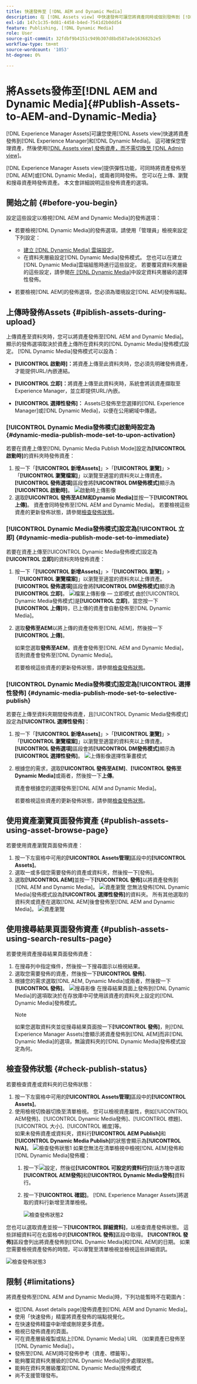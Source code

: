 ```yaml
---
title: 快速發佈至 [!DNL AEM and Dynamic Media]
description: 在 [!DNL Assets view] 中快速發佈可讓您將資產同時或個別發佈到 [!DNL AEM and Dynamic Media] 。 您可以選取資產和資料夾，並選擇發佈至 [!DNL Dynamic Media] 或 [!DNL AEM]。
exl-id: 147c1c35-0d81-4458-b4ed-7541d2b0dd54
feature: Publishing, [!DNL Dynamic Media]
role: User
source-git-commit: 32fdbf9b4151c949b307d8bd587ade163682b2e5
workflow-type: tm+mt
source-wordcount: '1053'
ht-degree: 0%

---
```


# 將Assets發佈至[!DNL AEM and Dynamic Media]{#Publish-Assets-to-AEM-and-Dynamic-Media}

[!DNL Experience Manager Assets]可讓您使用[!DNL Assets view]快速將資產發佈到[!DNL Experience Manager]和[!DNL Dynamic Media]。 這可確保您管理資產，然後使用[[!DNL Assets view] 發佈資產，而不需切換至 [!DNL Admin view]](/help/assets/overview.md##persona-based-experiences)。

[!DNL Experience Manager Assets view]提供彈性功能，可同時將資產發佈至[!DNL AEM]或[!DNL Dynamic Media]，或兩者同時發佈。 您可以在上傳、瀏覽和搜尋資產時發佈資產。 本文會詳細說明這些發佈資產的選項。

## 開始之前 {#before-you-begin}

設定這些設定以檢視[!DNL AEM and Dynamic Media]的發佈選項：

* 若要檢視[!DNL Dynamic Media]的發佈選項，請使用「管理員」檢視來設定下列設定：

   * [建立 [!DNL Dynamic Media] 雲端設定](/help/assets/dynamic-media/config-dm.md#configuring-dynamic-media-cloud-services)。
   * 在資料夾層級設定[!DNL Dynamic Media]發佈模式。 您也可以在建立[!DNL Dynamic Media]雲端組態時進行這些設定。 若要覆寫資料夾層級的這些設定，請參閱[在 [!DNL Dynamic Media]](/help/assets/dynamic-media/selective-publishing.md)中設定資料夾層級的選擇性發佈。

* 若要檢視[!DNL AEM]的發佈選項，您必須為環境設定[!DNL AEM]發佈端點。

## 上傳時發佈Assets {#piblish-assets-during-upload}

上傳資產至資料夾時，您可以將資產發佈至[!DNL AEM and Dynamic Media]。 顯示的發佈選項取決於資產上傳所在資料夾的[!DNL Dynamic Media]發佈模式設定。 [!DNL Dynamic Media]發佈模式可以設為：

* **[!UICONTROL 啟動時]：**&#x200B;將資產上傳至此資料夾時，您必須先明確發佈資產，才能提供URL/內嵌連結。

* **[!UICONTROL 立即]：**&#x200B;將資產上傳至此資料夾時，系統會將該資產擷取至Experience Manager，並立即提供URL/內嵌。
* **[!UICONTROL 選擇性發佈]：** Assets已發佈至您選擇的[!DNL Experience Manager]或[!DNL Dynamic Media]，以便在公用網域中傳遞。

### [!UICONTROL Dynamic Media發佈模式]啟動時設定為 {#dynamic-media-publish-mode-set-to-upon-activation}

若要在資產上傳至[!DNL Dynamic Media Publish Mode]設定為&#x200B;**[!UICONTROL 啟動時]**&#x200B;的資料夾時發佈資產：

1. 按一下「**[!UICONTROL 新增Assets]**」>「**[!UICONTROL 瀏覽]**」>「**[!UICONTROL 瀏覽檔案]**」以瀏覽至適當的資料夾以上傳資產。 **[!UICONTROL 發佈選項]**&#x200B;區段會將&#x200B;**[!UICONTROL DM發佈模式]**&#x200B;顯示為&#x200B;**[!UICONTROL 啟動時]**。
   ![啟動時上傳影像](/help/assets/assets/upload-uactivation.svg)
2. 選取&#x200B;**[!UICONTROL 發佈至AEM和Dynamic Media]**&#x200B;並按一下&#x200B;**[!UICONTROL 上傳]**。 資產會同時發佈至[!DNL AEM and Dynamic Media]。 若要檢視這些資產的更新發佈狀態，請參閱[檢查發佈狀態](#check-publish-status)。

### [!UICONTROL Dynamic Media發佈模式]設定為[!UICONTROL 立即] {#dynamic-media-publish-mode-set-to-immediate}

若要在資產上傳至[!UICONTROL Dynamic Media發佈模式]設定為&#x200B;**[!UICONTROL 立即]**&#x200B;的資料夾時發佈資產：

1. 按一下「**[!UICONTROL 新增Assets]**」>「**[!UICONTROL 瀏覽]**」>「**[!UICONTROL 瀏覽檔案]**」以瀏覽至適當的資料夾以上傳資產。 **[!UICONTROL 發佈選項]**&#x200B;區段會將&#x200B;**[!UICONTROL DM發佈模式]**&#x200B;顯示為&#x200B;**[!UICONTROL 立即]**。
   ![檔案上傳影像 — 立即模式](/help/assets/assets/resized-image-pdf-svg-new.svg)
由於[!UICONTROL Dynamic Media發佈模式]是&#x200B;**[!UICONTROL 立即]**，當您按一下&#x200B;**[!UICONTROL 上傳]**&#x200B;時，已上傳的資產會自動發佈至[!DNL Dynamic Media]。

2. 選取&#x200B;**發佈至AEM**&#x200B;以將上傳的資產發佈至[!DNL AEM]，然後按一下&#x200B;**[!UICONTROL 上傳]**。

   如果您選取&#x200B;**發佈至AEM**，資產會發佈至[!DNL AEM and Dynamic Media]，否則資產會發佈至[!DNL Dynamic Media]。

   若要檢視這些資產的更新發佈狀態，請參閱[檢查發佈狀態](#check-publish-status)。

### [!UICONTROL Dynamic Media發佈模式]設定為[!UICONTROL 選擇性發佈] {#dynamic-media-publish-mode-set-to-selective-publish}

若要在上傳至資料夾期間發佈資產，且[!UICONTROL Dynamic Media發佈模式]設定為&#x200B;**[!UICONTROL 選擇性發佈]**：

1. 按一下「**[!UICONTROL 新增Assets]**」>「**[!UICONTROL 瀏覽]**」>「**[!UICONTROL 瀏覽檔案]**」以瀏覽至適當的資料夾以上傳資產。 **[!UICONTROL 發佈選項]**&#x200B;區段會將&#x200B;**[!UICONTROL DM發佈模式]**&#x200B;顯示為&#x200B;**[!UICONTROL 選擇性發佈]**。
   ![上傳影像選擇性筆畫模式](/help/assets/assets/upload-selective.svg)

2. 根據您的需求，選取&#x200B;**[!UICONTROL 發佈至AEM]**、**[!UICONTROL 發佈至Dynamic Media]**&#x200B;或兩者，然後按一下&#x200B;**上傳**。

   資產會根據您的選擇發佈至[!DNL AEM and Dynamic Media]。

   若要檢視這些資產的更新發佈狀態，請參閱[檢查發佈狀態](#check-publish-status)。

## 使用資產瀏覽頁面發佈資產 {#publish-assets-using-asset-browse-page}

若要使用資產瀏覽頁面發佈資產：

1. 按一下左窗格中可用的&#x200B;**[!UICONTROL Assets管理]**&#x200B;區段中的&#x200B;**[!UICONTROL Assets]**。
2. 選取一或多個您需要發佈的資產或資料夾，然後按一下[發佈]。**&#x200B;**
3. 選取&#x200B;**[!UICONTROL AEM]**&#x200B;並按一下&#x200B;**[!UICONTROL 發佈]**&#x200B;以將資產發佈到[!DNL AEM and Dynamic Media]。
   ![資產瀏覽](/help/assets/assets/browse-uactivation-immediate.svg)
您無法發佈[!DNL Dynamic Media]發佈模式設為&#x200B;**[!UICONTROL 選擇性發佈]**&#x200B;的資料夾。 所有其他選取的資料夾或資產在選取[!DNL AEM]後會發佈至[!DNL AEM and Dynamic Media]。
   ![資產瀏覽](/help/assets/assets/browse-selective123.svg)

## 使用搜尋結果頁面發佈資產 {#publish-assets-using-search-results-page}

若要使用資產搜尋結果頁面發佈資產：

1. 在搜尋列中指定條件，然後按一下搜尋圖示以檢視結果。
2. 選取您需要發佈的資產，然後按一下&#x200B;**[!UICONTROL 發佈].**
3. 根據您的需求選取[!DNL AEM, Dynamic Media]或兩者，然後按一下&#x200B;**[!UICONTROL 發佈]**。
   ![搜尋影像](/help/assets/assets/search-mode.svg)
在搜尋結果頁面上發佈到[!DNL Dynamic Media]的選項取決於在存放庫中可使用該資產的資料夾上設定的[!DNL Dynamic Media]發佈模式。
   >[!NOTE]
   >
   >如果您選取資料夾並從搜尋結果頁面按一下&#x200B;**[!UICONTROL 發佈]**，則[!DNL Experience Manager Assets]會顯示將資產發佈到[!DNL AEM]而非[!DNL Dynamic Media]的選項，無論資料夾的[!DNL Dynamic Media]發佈模式設定為何。

## 檢查發佈狀態 {#check-publish-status}

若要檢查資產或資料夾的已發佈狀態：

1. 按一下左窗格中可用的&#x200B;**[!UICONTROL Assets管理]**&#x200B;區段中的&#x200B;**[!UICONTROL Assets]**。
2. 使用檢視切換器切換至清單檢視。 您可以檢視資產屬性，例如[!UICONTROL AEM發佈]、[!UICONTROL Dynamic Media發佈]、[!UICONTROL 標題]、[!UICONTROL 大小]、[!UICONTROL 維度]等。\
   如果未發佈資產或資料夾，資料行&#x200B;**[!UICONTROL AEM Publish]**&#x200B;和&#x200B;**[!UICONTROL Dynamic Media Publish]**&#x200B;的狀態會顯示為&#x200B;**[!UICONTROL N/A]**。
   ![檢查發佈狀態1](/help/assets/assets/check-publish-status1.png)
如果您無法在清單檢視中檢視[!DNL AEM]發佈和[!DNL Dynamic Media]發佈欄：
   1. 按一下![設定](/help/assets/assets/settings-icon.svg)，然後從&#x200B;**[!UICONTROL 可設定的資料行]**&#x200B;對話方塊中選取&#x200B;**[!UICONTROL AEM發佈]**&#x200B;和&#x200B;**[!UICONTROL Dynamic Media發佈]**&#x200B;資料行。
   2. 按一下&#x200B;**[!UICONTROL 確認]**。 [!DNL Experience Manager Assets]將選取的資料行新增至清單檢視。

      ![檢查發佈狀態2](/help/assets/assets/check-publish-status2.png)

您也可以選取資產並按一下&#x200B;**[!UICONTROL 詳細資料]**，以檢查資產發佈狀態。 這些詳細資料可在右窗格中的&#x200B;**[!UICONTROL 發佈]**&#x200B;區段中取得。 **[!UICONTROL 發佈]**&#x200B;區段會列出將資產發佈到[!DNL Dynamic Media]和[!DNL AEM]的日期。 如果您需要檢視資產發佈的時間，可以導覽至清單檢視並檢視這些詳細資訊。

![檢查發佈狀態3](/help/assets/assets/check-publish-status3.png)

## 限制 {#limitations}

將資產發佈至[!DNL AEM and Dynamic Media]時，下列功能暫時不在範圍內：

* 從[!DNL Asset details page]發佈資產到[!DNL AEM and Dynamic Media]。
* 使用「快速發佈」精靈將資產發佈的端點視覺化。
* 在快速發佈精靈中新增或刪除更多資產。
* 檢視已發佈資產的頁面。
* 可在資產層級複製或貼上[!DNL Dynamic Media] URL （如果資產已發佈至[!DNL Dynamic Media]）。
* 發佈至[!DNL AEM]時可發佈參考（資產、標籤等）。
* 能夠覆寫資料夾層級的[!DNL Dynamic Media]同步處理狀態。
* 能夠在資料夾層級覆寫[!DNL Dynamic Media]發佈模式
* 尚不支援管理發布。
